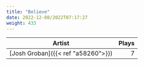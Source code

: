```yaml
---
title: "Believe"
date: 2022-12-08/2022T07:17:27
weight: 433
---
```




 Artist | Plays 
----- | -----:
[Josh Groban]({{< ref "a58260">}}) | 7
